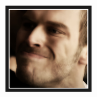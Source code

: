 <p align="center">
<a href="https://www.youtube.com/embed/ZaN-haaGXWs?start=28&fs=1
> " target="_blank"><img src="https://raw.githubusercontent.com/mxte/mxte/main/MANYA%C4%9EIM%20LAN.png"
alt="O FARATA SÖYLE BENİM MANYAK OLDUĞUMU UNUTMASIN" width="250" height="250" border="10" /></a>
  <p align="center">
  </p>
</p>
